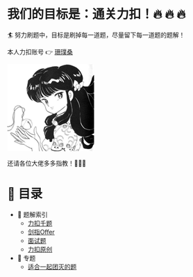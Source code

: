 # 我们的目标是：通关力扣！🔥 🔥 🔥 
🏄 努力刷题中，目标是刷掉每一道题，尽量留下每一道题的题解！


本人力扣账号 👉 [珊璞桑](https://leetcode-cn.com/u/bloodborne/)

![头像](pictures/others/avatar.png)

还请各位大佬多多指教！🙏🙏🙏

# 📘 目录
* 🔖 题解索引
    * [力扣千题](indexes/力扣千题.md)
    * [剑指Offer](indexes/剑指Offer.md)
    * [面试题](indexes/面试题.md)
    * [力扣原创](indexes/力扣原创.md)
* 📂 专题
    * [适合一起团灭的题](indexes/类似题.md)